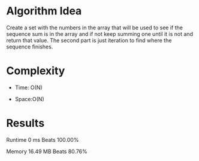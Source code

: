 # Algorithm Idea

Create a set with the numbers in the array that will be used to see if the sequence sum is in the array and if not keep summing one until it is not and return that value.
The second part is just iteration to find where the sequence finishes.

# Complexity

- Time: O(N)

- Space:O(N)

# Results

Runtime
0
ms
Beats
100.00%

Memory
16.49
MB
Beats
80.76%
